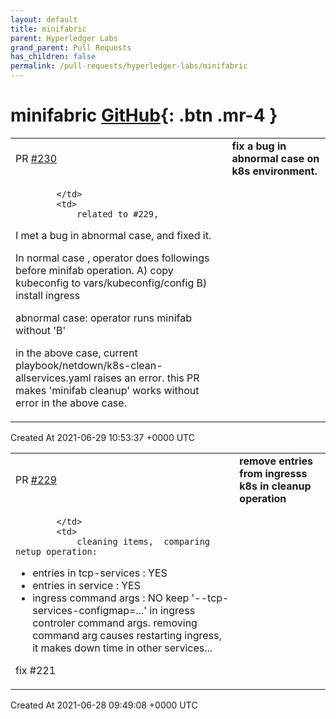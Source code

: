 ```yaml
---
layout: default
title: minifabric
parent: Hyperledger Labs
grand_parent: Pull Requests
has_children: false
permalink: /pull-requests/hyperledger-labs/minifabric
---
```


# minifabric <span class="fs-3 right-align">[GitHub](https://github.com/hyperledger-labs/minifabric){: .btn .mr-4 }</span>


<div>
    <table>
        <tr>
            <td>
                PR <a href="https://github.com/hyperledger-labs/minifabric/pull/230" class=".btn">#230</a>
            </td>
            <td>
                <b>
                    fix a bug in abnormal case on k8s environment.
                </b>
            </td>
        </tr>
        <tr>
            <td>
                
            </td>
            <td>
                related to #229,

I met a bug in abnormal case, and fixed it.

In normal case , operator does followings before minifab operation.
A) copy kubeconfig to vars/kubeconfig/config
B) install ingress

abnormal case: operator runs minifab without 'B'

in the above case, current playbook/netdown/k8s-clean-allservices.yaml raises an error.
this PR makes 'minifab cleanup' works without error in the above case.
            </td>
        </tr>
    </table>
    <div class="right-align">
        Created At 2021-06-29 10:53:37 +0000 UTC
    </div>
</div>

<div>
    <table>
        <tr>
            <td>
                PR <a href="https://github.com/hyperledger-labs/minifabric/pull/229" class=".btn">#229</a>
            </td>
            <td>
                <b>
                    remove entries from ingresss k8s in cleanup operation
                </b>
            </td>
        </tr>
        <tr>
            <td>
                
            </td>
            <td>
                cleaning items,  comparing netup operation:
- entries in tcp-services : YES
- entries in service      : YES
- ingress command args    : NO
    keep '--tcp-services-configmap=...' in ingress controler command args.
    removing command arg causes restarting ingress, it makes down time in other services...

fix #221 
            </td>
        </tr>
    </table>
    <div class="right-align">
        Created At 2021-06-28 09:49:08 +0000 UTC
    </div>
</div>


